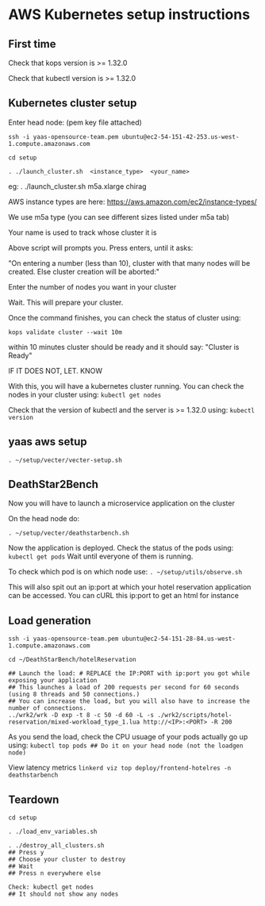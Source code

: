 # AWS Kubernetes setup instructions

## First time

Check that kops version is >= 1.32.0

Check that kubectl version is >= 1.32.0

## Kubernetes cluster setup

Enter head node: (pem key file attached)

```
ssh -i yaas-opensource-team.pem ubuntu@ec2-54-151-42-253.us-west-1.compute.amazonaws.com

cd setup

. ./launch_cluster.sh  <instance_type>  <your_name>
```

eg: . ./launch_cluster.sh m5a.xlarge chirag

AWS instance types are here: <https://aws.amazon.com/ec2/instance-types/>

We use m5a type (you can see different sizes listed under m5a tab)

Your name is used to track whose cluster it is

Above script will prompts you. Press enters, until it asks:

"On entering a number (less than 10), cluster with that many nodes will be created. Else cluster creation will be aborted:"

Enter the number of nodes you want in your cluster

Wait. This will prepare your cluster.

Once the command finishes, you can check the status of cluster using:

`kops validate cluster --wait 10m`

within 10 minutes cluster should be ready and it should say: "Cluster is Ready"

IF IT DOES NOT, LET. KNOW

With this, you will have a kubernetes cluster running. You can check the nodes in your cluster using:
`kubectl get nodes`

Check that the version of kubectl and the server is >= 1.32.0 using:
`kubectl version`

## yaas aws setup

`. ~/setup/vecter/vecter-setup.sh`

## DeathStar2Bench

Now you will have to launch a microservice application on the cluster

On the head node do:

`. ~/setup/vecter/deathstarbench.sh`

Now the application is deployed. Check the status of the pods using:
`kubectl get pods`
Wait until everyone of them is running.

To check which pod is on which node use:
`. ~/setup/utils/observe.sh`

This will also spit out an ip:port at which your hotel reservation application can be accessed. You can cURL this ip:port to get an html for instance

## Load generation

```
ssh -i yaas-opensource-team.pem ubuntu@ec2-54-151-28-84.us-west-1.compute.amazonaws.com

cd ~/DeathStarBench/hotelReservation

## Launch the load: # REPLACE the IP:PORT with ip:port you got while exposing your application
## This launches a load of 200 requests per second for 60 seconds (using 8 threads and 50 connections.)
## You can increase the load, but you will also have to increase the number of connections.
../wrk2/wrk -D exp -t 8 -c 50 -d 60 -L -s ./wrk2/scripts/hotel-reservation/mixed-workload_type_1.lua http://<IP>:<PORT> -R 200
```

As you send the load, check the CPU usuage of your pods actually go up using:
`kubectl top pods ## Do it on your head node (not the loadgen node)`

View latency metrics
`linkerd viz top deploy/frontend-hotelres -n deathstarbench`

## Teardown

```
cd setup

. ./load_env_variables.sh

. ./destroy_all_clusters.sh
## Press y
## Choose your cluster to destroy
## Wait
## Press n everywhere else

Check: kubectl get nodes
## It should not show any nodes
```
